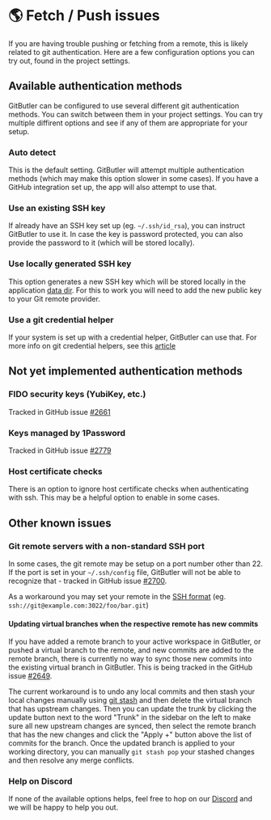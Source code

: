# 🌎 Fetch / Push issues

If you are having trouble pushing or fetching from a remote, this is likely related to git authentication. Here are a few configuration options you can try out, found in the project settings.

## Available authentication methods

GitButler can be configured to use several different git authentication methods. You can switch between them in your project settings. You can try multiple diffirent options and see if any of them are appropriate for your setup.

### Auto detect

This is the default setting. GitButler will attempt multiple authentication methods (which may make this option slower in some cases). If you have a GitHub integration set up, the app will also attempt to use that.

### Use an existing SSH key

If already have an SSH key set up (eg. `~/.ssh/id_rsa`), you can instruct GitButler to use it. In case the key is password protected, you can also provide the password to it (which will be stored locally).

### Use locally generated SSH key

This option generates a new SSH key which will be stored locally in the application [data dir](../development/debugging.md#data-files). For this to work you will need to add the new public key to your Git remote provider.

### Use a git credential helper

If your system is set up with a credential helper, GitButler can use that. For more info on git credential helpers, see this [article](https://git-scm.com/doc/credential-helpers)

## Not yet implemented authentication methods

### FIDO security keys (YubiKey, etc.)

Tracked in GitHub issue [#2661](https://github.com/gitbutlerapp/gitbutler/issues/2661)

### Keys managed by 1Password

Tracked in GitHub issue [#2779](https://github.com/gitbutlerapp/gitbutler/issues/2779)

### Host certificate checks

There is an option to ignore host certificate checks when authenticating with ssh. This may be a helpful option to enable in some cases.

## Other known issues

### Git remote servers with a non-standard SSH port

In some cases, the git remote may be setup on a port number other than 22. If the port is set in your `~/.ssh/config` file, GitButler will not be able to recognize that - tracked in GitHub issue [#2700](https://github.com/gitbutlerapp/gitbutler/issues/2700).

As a workaround you may set your remote in the [SSH format](https://git-scm.com/book/en/v2/Git-on-the-Server-The-Protocols) (eg. `ssh://git@example.com:3022/foo/bar.git`)

#### Updating virtual branches when the respective remote has new commits

If you have added a remote branch to your active workspace in GitButler, or pushed a virtual branch to the remote, and new commits are added to the remote branch, there is currently no way to sync those new commits into the existing virtual branch in GitButler. This is being tracked in the GitHub issue [#2649](https://github.com/gitbutlerapp/gitbutler/issues/2649). 

The current workaround is to undo any local commits and then stash your local changes manually using [git stash](https://git-scm.com/docs/git-stash) and then delete the virtual branch that has upstream changes. Then you can update the trunk by clicking the update button next to the word "Trunk" in the sidebar on the left to make sure all new upstream changes are synced, then select the remote branch that has the new changes and click the "Apply +" button above the list of commits for the branch. Once the updated branch is applied to your working directory, you can manually `git stash pop` your stashed changes and then resolve any merge conflicts. 

### Help on Discord

If none of the available options helps, feel free to hop on our [Discord](https://discord.gg/MmFkmaJ42D) and we will be happy to help you out.
